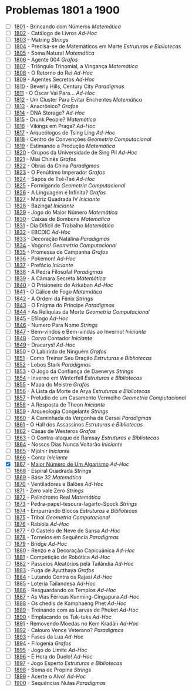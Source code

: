 # Problemas 1801 a 1900

  - [ ] [1801](https://www.urionlinejudge.com.br/judge/pt/problems/view/1801) - Brincando com Números *Matemática*
  - [ ] [1802](https://www.urionlinejudge.com.br/judge/pt/problems/view/1802) - Catálogo de Livros *Ad-Hoc*
  - [ ] [1803](https://www.urionlinejudge.com.br/judge/pt/problems/view/1803) - Matring *Strings*
  - [ ] [1804](https://www.urionlinejudge.com.br/judge/pt/problems/view/1804) - Precisa-se de Matemáticos em Marte *Estruturas e Bibliotecas*
  - [ ] [1805](https://www.urionlinejudge.com.br/judge/pt/problems/view/1805) - Soma Natural *Matemática*
  - [ ] [1806](https://www.urionlinejudge.com.br/judge/pt/problems/view/1806) - Agente 004 *Grafos*
  - [ ] [1807](https://www.urionlinejudge.com.br/judge/pt/problems/view/1807) - Triângulo Trinomial, a Vingança *Matemática*
  - [ ] [1808](https://www.urionlinejudge.com.br/judge/pt/problems/view/1808) - O Retorno do Rei *Ad-Hoc*
  - [ ] [1809](https://www.urionlinejudge.com.br/judge/pt/problems/view/1809) - Agentes Secretos *Ad-Hoc*
  - [ ] [1810](https://www.urionlinejudge.com.br/judge/pt/problems/view/1810) - Beverly Hills, Century City *Paradigmas*
  - [ ] [1811](https://www.urionlinejudge.com.br/judge/pt/problems/view/1811) - O Óscar Vai Para... *Ad-Hoc*
  - [ ] [1812](https://www.urionlinejudge.com.br/judge/pt/problems/view/1812) - Um Cluster Para Evitar Enchentes *Matemática*
  - [ ] [1813](https://www.urionlinejudge.com.br/judge/pt/problems/view/1813) - Anacrônico? *Grafos*
  - [ ] [1814](https://www.urionlinejudge.com.br/judge/pt/problems/view/1814) - DNA Storage? *Ad-Hoc*
  - [ ] [1815](https://www.urionlinejudge.com.br/judge/pt/problems/view/1815) - Drunk People? *Matemática*
  - [ ] [1816](https://www.urionlinejudge.com.br/judge/pt/problems/view/1816) - Vikings em Praga? *Ad-Hoc*
  - [ ] [1817](https://www.urionlinejudge.com.br/judge/pt/problems/view/1817) - Arqueólogos de Tsing Ling *Ad-Hoc*
  - [ ] [1818](https://www.urionlinejudge.com.br/judge/pt/problems/view/1818) - Centro de Convenções *Geometria Computacional*
  - [ ] [1819](https://www.urionlinejudge.com.br/judge/pt/problems/view/1819) - Estimando a Produção *Matemática*
  - [ ] [1820](https://www.urionlinejudge.com.br/judge/pt/problems/view/1820) - Grupos da Universidade de Sing Pil *Ad-Hoc*
  - [ ] [1821](https://www.urionlinejudge.com.br/judge/pt/problems/view/1821) - Miai Chinês *Grafos*
  - [ ] [1822](https://www.urionlinejudge.com.br/judge/pt/problems/view/1822) - Obras da China *Paradigmas*
  - [ ] [1823](https://www.urionlinejudge.com.br/judge/pt/problems/view/1823) - O Penúltimo Imperador *Grafos*
  - [ ] [1824](https://www.urionlinejudge.com.br/judge/pt/problems/view/1824) - Sapos de Tsé-Tsé *Ad-Hoc*
  - [ ] [1825](https://www.urionlinejudge.com.br/judge/pt/problems/view/1825) - Formigando *Geometria Computacional*
  - [ ] [1826](https://www.urionlinejudge.com.br/judge/pt/problems/view/1826) - A Linguagem é Infinita? *Grafos*
  - [ ] [1827](https://www.urionlinejudge.com.br/judge/pt/problems/view/1827) - Matriz Quadrada IV *Iniciante*
  - [ ] [1828](https://www.urionlinejudge.com.br/judge/pt/problems/view/1828) - Bazinga! *Iniciante*
  - [ ] [1829](https://www.urionlinejudge.com.br/judge/pt/problems/view/1829) - Jogo do Maior Número *Matemática*
  - [ ] [1830](https://www.urionlinejudge.com.br/judge/pt/problems/view/1830) - Caixas de Bombons *Matemática*
  - [ ] [1831](https://www.urionlinejudge.com.br/judge/pt/problems/view/1831) - Dia Difícil de Trabalho *Matemática*
  - [ ] [1832](https://www.urionlinejudge.com.br/judge/pt/problems/view/1832) - EBCDIC *Ad-Hoc*
  - [ ] [1833](https://www.urionlinejudge.com.br/judge/pt/problems/view/1833) - Decoração Natalina *Paradigmas*
  - [ ] [1834](https://www.urionlinejudge.com.br/judge/pt/problems/view/1834) - Vogons! *Geometria Computacional*
  - [ ] [1835](https://www.urionlinejudge.com.br/judge/pt/problems/view/1835) - Promessa de Campanha *Grafos*
  - [ ] [1836](https://www.urionlinejudge.com.br/judge/pt/problems/view/1836) - Pokémon! *Ad-Hoc*
  - [ ] [1837](https://www.urionlinejudge.com.br/judge/pt/problems/view/1837) - Prefácio *Iniciante*
  - [ ] [1838](https://www.urionlinejudge.com.br/judge/pt/problems/view/1838) - A Pedra Filosofal *Paradigmas*
  - [ ] [1839](https://www.urionlinejudge.com.br/judge/pt/problems/view/1839) - A Câmara Secreta *Matemática*
  - [ ] [1840](https://www.urionlinejudge.com.br/judge/pt/problems/view/1840) - O Prisioneiro de Azkaban *Ad-Hoc*
  - [ ] [1841](https://www.urionlinejudge.com.br/judge/pt/problems/view/1841) - O Cálice de Fogo *Matemática*
  - [ ] [1842](https://www.urionlinejudge.com.br/judge/pt/problems/view/1842) - A Ordem da Fênix *Strings*
  - [ ] [1843](https://www.urionlinejudge.com.br/judge/pt/problems/view/1843) - O Enigma do Príncipe *Paradigmas*
  - [ ] [1844](https://www.urionlinejudge.com.br/judge/pt/problems/view/1844) - As Relíquias da Morte *Geometria Computacional*
  - [ ] [1845](https://www.urionlinejudge.com.br/judge/pt/problems/view/1845) - Efílogo *Ad-Hoc*
  - [ ] [1846](https://www.urionlinejudge.com.br/judge/pt/problems/view/1846) - Numero Para Nome *Strings*
  - [ ] [1847](https://www.urionlinejudge.com.br/judge/pt/problems/view/1847) - Bem-vindos e Bem-vindas ao Inverno! *Iniciante*
  - [ ] [1848](https://www.urionlinejudge.com.br/judge/pt/problems/view/1848) - Corvo Contador *Iniciante*
  - [ ] [1849](https://www.urionlinejudge.com.br/judge/pt/problems/view/1849) - Dracarys! *Ad-Hoc*
  - [ ] [1850](https://www.urionlinejudge.com.br/judge/pt/problems/view/1850) - O Labirinto de Ninguém *Grafos*
  - [ ] [1851](https://www.urionlinejudge.com.br/judge/pt/problems/view/1851) - Como Treinar Seu Dragão *Estruturas e Bibliotecas*
  - [ ] [1852](https://www.urionlinejudge.com.br/judge/pt/problems/view/1852) - Lobos Stark *Paradigmas*
  - [ ] [1853](https://www.urionlinejudge.com.br/judge/pt/problems/view/1853) - O Jogo da Confiança de Daenerys *Strings*
  - [ ] [1854](https://www.urionlinejudge.com.br/judge/pt/problems/view/1854) - Inverno em Winterfell *Estruturas e Bibliotecas*
  - [ ] [1855](https://www.urionlinejudge.com.br/judge/pt/problems/view/1855) - Mapa do Meistre *Grafos*
  - [ ] [1856](https://www.urionlinejudge.com.br/judge/pt/problems/view/1856) - A Lista da Morte de Arya *Estruturas e Bibliotecas*
  - [ ] [1857](https://www.urionlinejudge.com.br/judge/pt/problems/view/1857) - Prelúdio de um Casamento Vermelho *Geometria Computacional*
  - [ ] [1858](https://www.urionlinejudge.com.br/judge/pt/problems/view/1858) - A Resposta de Theon *Iniciante*
  - [ ] [1859](https://www.urionlinejudge.com.br/judge/pt/problems/view/1859) - Arqueologia Congelante *Strings*
  - [ ] [1860](https://www.urionlinejudge.com.br/judge/pt/problems/view/1860) - A Caminhada da Vergonha de Cersei *Paradigmas*
  - [ ] [1861](https://www.urionlinejudge.com.br/judge/pt/problems/view/1861) - O Hall dos Assassinos *Estruturas e Bibliotecas*
  - [ ] [1862](https://www.urionlinejudge.com.br/judge/pt/problems/view/1862) - Casas de Westeros *Grafos*
  - [ ] [1863](https://www.urionlinejudge.com.br/judge/pt/problems/view/1863) - O Contra-ataque de Ramsay *Estruturas e Bibliotecas*
  - [ ] [1864](https://www.urionlinejudge.com.br/judge/pt/problems/view/1864) - Nossos Dias Nunca Voltarão *Iniciante*
  - [ ] [1865](https://www.urionlinejudge.com.br/judge/pt/problems/view/1865) - Mjölnir *Iniciante*
  - [ ] [1866](https://www.urionlinejudge.com.br/judge/pt/problems/view/1866) - Conta *Iniciante*
  - [x] [1867](https://www.urionlinejudge.com.br/judge/pt/problems/view/1867) - [Maior Número de Um Algarismo](https://github.com/potigol/URI-Potigol/blob/master/src/1801-1900/1867.poti) *Ad-Hoc*
  - [ ] [1868](https://www.urionlinejudge.com.br/judge/pt/problems/view/1868) - Espiral Quadrada *Strings*
  - [ ] [1869](https://www.urionlinejudge.com.br/judge/pt/problems/view/1869) - Base 32 *Matemática*
  - [ ] [1870](https://www.urionlinejudge.com.br/judge/pt/problems/view/1870) - Ventiladores e Balões *Ad-Hoc*
  - [ ] [1871](https://www.urionlinejudge.com.br/judge/pt/problems/view/1871) - Zero vale Zero *Strings*
  - [ ] [1872](https://www.urionlinejudge.com.br/judge/pt/problems/view/1872) - Palíndromo Real *Matemática*
  - [ ] [1873](https://www.urionlinejudge.com.br/judge/pt/problems/view/1873) - Pedra-papel-tesoura-lagarto-Spock *Strings*
  - [ ] [1874](https://www.urionlinejudge.com.br/judge/pt/problems/view/1874) - Empurrando Blocos *Estruturas e Bibliotecas*
  - [ ] [1875](https://www.urionlinejudge.com.br/judge/pt/problems/view/1875) - Tribol *Geometria Computacional*
  - [ ] [1876](https://www.urionlinejudge.com.br/judge/pt/problems/view/1876) - Rabiola *Ad-Hoc*
  - [ ] [1877](https://www.urionlinejudge.com.br/judge/pt/problems/view/1877) - O Castelo de Neve de Sansa *Ad-Hoc*
  - [ ] [1878](https://www.urionlinejudge.com.br/judge/pt/problems/view/1878) - Torneios em Sequência *Paradigmas*
  - [ ] [1879](https://www.urionlinejudge.com.br/judge/pt/problems/view/1879) - Bridge *Ad-Hoc*
  - [ ] [1880](https://www.urionlinejudge.com.br/judge/pt/problems/view/1880) - Renzo e a Decoração Capicuânica *Ad-Hoc*
  - [ ] [1881](https://www.urionlinejudge.com.br/judge/pt/problems/view/1881) - Competição de Robótica *Ad-Hoc*
  - [ ] [1882](https://www.urionlinejudge.com.br/judge/pt/problems/view/1882) - Passeios Aleatórios pela Tailândia *Ad-Hoc*
  - [ ] [1883](https://www.urionlinejudge.com.br/judge/pt/problems/view/1883) - Fuga de Ayutthaya *Grafos*
  - [ ] [1884](https://www.urionlinejudge.com.br/judge/pt/problems/view/1884) - Lutando Contra os Rajasi *Ad-Hoc*
  - [ ] [1885](https://www.urionlinejudge.com.br/judge/pt/problems/view/1885) - Loteria Tailandesa *Ad-Hoc*
  - [ ] [1886](https://www.urionlinejudge.com.br/judge/pt/problems/view/1886) - Resguardando os Templos *Ad-Hoc*
  - [ ] [1887](https://www.urionlinejudge.com.br/judge/pt/problems/view/1887) - As Vias Férreas Kunming-Cingapura *Ad-Hoc*
  - [ ] [1888](https://www.urionlinejudge.com.br/judge/pt/problems/view/1888) - Os chedis de Kamphaeng Phet *Ad-Hoc*
  - [ ] [1889](https://www.urionlinejudge.com.br/judge/pt/problems/view/1889) - Treinando com as Larvas de Phuket *Ad-Hoc*
  - [ ] [1890](https://www.urionlinejudge.com.br/judge/pt/problems/view/1890) - Emplacando os Tuk-tuks *Ad-Hoc*
  - [ ] [1891](https://www.urionlinejudge.com.br/judge/pt/problems/view/1891) - Removendo Moedas no Kem Kradãn *Ad-Hoc*
  - [ ] [1892](https://www.urionlinejudge.com.br/judge/pt/problems/view/1892) - Calouro Vence Veterano? *Paradigmas*
  - [ ] [1893](https://www.urionlinejudge.com.br/judge/pt/problems/view/1893) - Fases da Lua *Ad-Hoc*
  - [ ] [1894](https://www.urionlinejudge.com.br/judge/pt/problems/view/1894) - Filogenia *Grafos*
  - [ ] [1895](https://www.urionlinejudge.com.br/judge/pt/problems/view/1895) - Jogo do Limite *Ad-Hoc*
  - [ ] [1896](https://www.urionlinejudge.com.br/judge/pt/problems/view/1896) - É Hora do Duelo! *Ad-Hoc*
  - [ ] [1897](https://www.urionlinejudge.com.br/judge/pt/problems/view/1897) - Jogo Esperto *Estruturas e Bibliotecas*
  - [ ] [1898](https://www.urionlinejudge.com.br/judge/pt/problems/view/1898) - Soma de Propina *Strings*
  - [ ] [1899](https://www.urionlinejudge.com.br/judge/pt/problems/view/1899) - Acerte o Alvo! *Ad-Hoc*
  - [ ] [1900](https://www.urionlinejudge.com.br/judge/pt/problems/view/1900) - Sequências Nulas *Paradigmas*